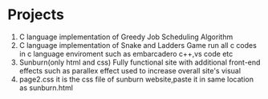 # Projects
1) C language implementation of Greedy Job Scheduling Algorithm
2) C language implementation of Snake and Ladders Game
   run all c codes in c language enviroment such as embarcadero c++,vs code etc
3) Sunburn(only html and css)
   Fully functional site with additional front-end effects such as parallex effect used to increase overall site's visual
4) page2.css
   it is the css file of sunburn website,paste it in same location as sunburn.html
